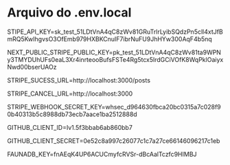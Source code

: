 # Arquivo do .env.local

STIPE_API_KEY=sk_test_51LDtVnA4qC8zWv81GRuTrlrLyibSQdzPn5cll4xtJfBmRQ5KwIhgvsO3OfEmb979HXBKCnuIF7ibrNuFU9JhHYw300AqF4b5nq

NEXT_PUBLIC_STRIPE_PUBLIC_KEY=pk_test_51LDtVnA4qC8zWv81ta9WPNy3TMYDUhUFs0eaL3Xr4inrteooBufsFSTe4Rg5tcx5lrdGCiVOfK8WqPklOaiyxNwd00bserUAOz

STRIPE_SUCESS_URL=http://localhost:3000/posts

STRIPE_CANCEL_URL=http://localhost:3000

STRIPE_WEBHOOK_SECRET_KEY=whsec_d964630fbca20bc0315a7c028f90b40313b5c8988db73ecb7aace1ba2512888d

GITHUB_CLIENT_ID=Iv1.5f3bbab6ab860bb7

GITHUB_CLIENT_SECRET=0e52c8a997c26077c1c7a27ce66146096217c1eb

FAUNADB_KEY=fnAEqK4UP6ACUCmyfcRVSr-dBcAalTczfc9HIMBJ
